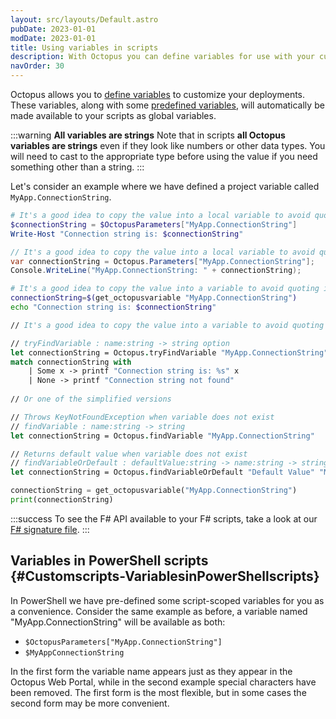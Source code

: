 ```yaml
---
layout: src/layouts/Default.astro
pubDate: 2023-01-01
modDate: 2023-01-01
title: Using variables in scripts
description: With Octopus you can define variables for use with your custom scripts.
navOrder: 30
---
```


Octopus allows you to [define variables](/docs/projects/variables/) to customize your deployments. These variables, along with some [predefined variables](/docs/projects/variables/system-variables/), will automatically be made available to your scripts as global variables.

:::warning
**All variables are strings**
Note that in scripts **all Octopus variables are strings** even if they look like numbers or other data types. You will need to cast to the appropriate type before using the value if you need something other than a string.
:::

Let's consider an example where we have defined a project variable called `MyApp.ConnectionString`.

```powershell PowerShell
# It's a good idea to copy the value into a local variable to avoid quoting issues
$connectionString = $OctopusParameters["MyApp.ConnectionString"]
Write-Host "Connection string is: $connectionString"
```

```csharp C#
// It's a good idea to copy the value into a local variable to avoid quoting issues
var connectionString = Octopus.Parameters["MyApp.ConnectionString"];
Console.WriteLine("MyApp.ConnectionString: " + connectionString);
```

```bash Bash
# It's a good idea to copy the value into a variable to avoid quoting issues
connectionString=$(get_octopusvariable "MyApp.ConnectionString")
echo "Connection string is: $connectionString"
```

```fsharp F#
// It's a good idea to copy the value into a variable to avoid quoting issues

// tryFindVariable : name:string -> string option
let connectionString = Octopus.tryFindVariable "MyApp.ConnectionString"
match connectionString with
    | Some x -> printf "Connection string is: %s" x
    | None -> printf "Connection string not found"
 
// Or one of the simplified versions

// Throws KeyNotFoundException when variable does not exist
// findVariable : name:string -> string
let connectionString = Octopus.findVariable "MyApp.ConnectionString"

// Returns default value when variable does not exist
// findVariableOrDefault : defaultValue:string -> name:string -> string
let connectionString = Octopus.findVariableOrDefault "Default Value" "MyApp.ConnectionString"
```

```python Python3
connectionString = get_octopusvariable("MyApp.ConnectionString")
print(connectionString)
```

:::success
To see the F# API available to your F# scripts, take a look at our [F# signature file](https://github.com/OctopusDeploy/Calamari/tree/master/source/Calamari.Common/Features/Scripting/FSharp/Bootstrap.fsi).
:::

## Variables in PowerShell scripts {#Customscripts-VariablesinPowerShellscripts}

In PowerShell we have pre-defined some script-scoped variables for you as a convenience. Consider the same example as before, a variable named "MyApp.ConnectionString" will be available as both:

- `$OctopusParameters["MyApp.ConnectionString"]`
- `$MyAppConnectionString`

In the first form the variable name appears just as they appear in the Octopus Web Portal, while in the second example special characters have been removed. The first form is the most flexible, but in some cases the second form may be more convenient.
